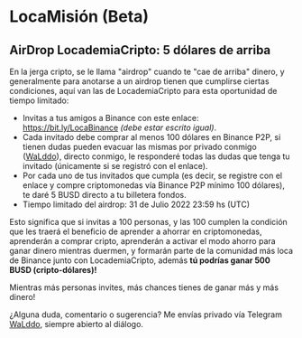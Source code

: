 # LocaMisión (Beta)

## AirDrop LocademiaCripto: 5 dólares de arriba

En la jerga cripto, se le llama "airdrop" cuando te "cae de arriba" dinero, y generalmente para anotarse a un airdrop tienen que cumplirse ciertas condiciones, aquí van las de LocademiaCripto para esta oportunidad de tiempo limitado:

- Invitas a tus amigos a Binance con este enlace: https://bit.ly/LocaBinance *(debe estar escrito igual)*.
- Cada invitado debe comprar al menos 100 dólares en Binance P2P, si tienen dudas pueden evacuar las mismas por privado conmigo ([WaLddo](https://t.me/waLddo)), directo conmigo, le responderé todas las dudas que tenga tu invitado (únicamente si se registró con el enlace).
- Por cada uno de tus invitados que cumpla (es decir, se registre con el enlace y compre criptomonedas vía Binance P2P mínimo 100 dólares), te daré 5 BUSD directo a tu billetera fondos.
- Tiempo limitado del airdrop: 31 de Julio 2022 23:59 hs (UTC)

Esto significa que si invitas a 100 personas, y las 100 cumplen la condición que les traerá el beneficio de aprender a ahorrar en criptomonedas, aprenderán a comprar cripto, aprenderán a activar el modo ahorro para ganar dinero mientras duermen, y formarán parte de la comunidad más loca de Binance junto con LocademiaCripto, además **tú podrías ganar 500 BUSD (cripto-dólares)!** 

Mientras más personas invites, más chances tienes de ganar más y más dinero!

¿Alguna duda, comentario o sugerencia? Me envías privado vía Telegram [WaLddo](https://t.me/waLddo), siempre abierto al diálogo.